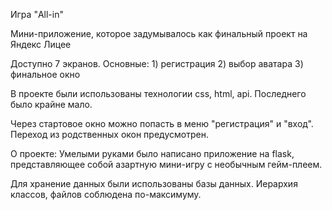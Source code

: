 Игра "All-in"

Мини-приложение, которое задумывалось как финальный проект на Яндекс Лицее

Доступно 7 экранов.
Основные:
    1) регистрация
    2) выбор аватара
    3) финальное окно

В проекте были использованы технологии css, html, api. Последнего было крайне мало.

Через стартовое окно можно попасть в меню "регистрация" и "вход". Переход из родственных окон предусмотрен.

О проекте:
Умелыми руками было написано приложение на flask, представляющее собой азартную мини-игру с необычным гейм-плеем.

Для хранение данных были использованы базы данных. Иерархия классов, файлов соблюдена по-максимуму.
